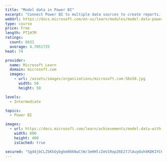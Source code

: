 ```yaml
---
title: "Model data in Power BI"
excerpt: "Connect Power BI to multiple data sources to create reports. Define the relationship between your data sources."
webUrl: https://docs.microsoft.com/en-us/learn/modules/model-data-power-bi/
type: course
price: Free
length: PT1H7M
ratings:
  count: 6631
  average: 4.7051725
heat: 74

provider:
  name: Microsoft Learn
  domain: microsoft.com
  images:
    - url: /assets/images/organizations/microsoft.com-50x50.jpg
      width: 50
      height: 50

levels:
  - Intermediate

topics:
  - Power BI

images:
  - url: https://docs.microsoft.com/learn/achievements/model-data-with-power-bi-desktop-social.png
    width: 800
    height: 400
    isCached: true

secured: "Sgd4jbCLZSKkOybgkm0666wCtW/3eHHliImV1RopZ6E27JlAvpOuh4KDKIYC6cVgYnPdMig4KsBYS84ygXuDJSAAUd2zCO3dliptdWAn6UNPjIOnefUjSq9DAEk/S6HYTABE8yAvgxfC4WgUtNO684Gtppbl8e4MXoHlviKllW68w+ZnxdIlRydJEwslf1l5qDixZi9/dQ4ZL2tqbw2Ig7Bwzt/jlR58faG6S4HWFrl9eQlcxw8sDyYYVrEI23BWb+gFgyQoigzGG+xZmPk2GBptFDwpaP6TXRvGV0VKfDA8YjPZTJmapUGN1Ll91eaQ30Kh3u6LSF8ohpo2u4OfGn/udd+eQklKgb5GOUEmxWHwcxmWjAkkyJT8VB73xmxhoZ5K38zacl8yW/j6F5afDkWtq1uIenTf+2wvlYbGRaQ=;JkFB23AMP3mSFas6XoVOlg=="
---
```


